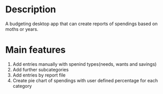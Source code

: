 # Description
A budgeting desktop app that can create reports of spendings based on moths or years.

# Main features
1. Add entries manually with spenind types(needs, wants and savings)
2. Add further subcategories
3. Add entries by report file
4. Create pie chart of spendings with user defined percentage for each category

